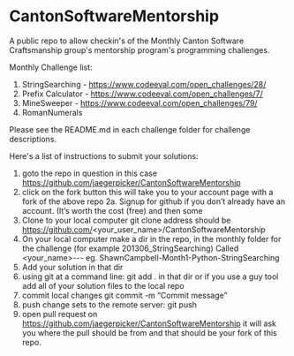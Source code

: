 CantonSoftwareMentorship
========================

A public repo to allow checkin's of the Monthly Canton Software Craftsmanship group's mentorship program's 
programming challenges. 

Monthly Challenge list:
1. StringSearching - https://www.codeeval.com/open_challenges/28/
2. Prefix Calculator - https://www.codeeval.com/open_challenges/7/
3. MineSweeper - https://www.codeeval.com/open_challenges/79/
4. RomanNumerals 

Please see the README.md in each challenge folder for challenge descriptions.


Here's a list of instructions to submit your solutions:
1. goto the repo in question in this case https://github.com/jaegerpicker/CantonSoftwareMentorship
2. click on the fork button this will take you to your account page with a fork of the above repo
 2a. Signup for github if you don’t already have an account. (It’s worth the cost (free) and then some
3. Clone to your local computer git clone <repo> address should be https://github.com/<your_user_name>/CantonSoftwareMentorship
4. On your local computer make a dir in the repo, in the monthly folder for the challenge (for example 201306_StringSearching) 
   Called <your_name>-<month>-<lang>-<challenge> eg. ShawnCampbell-Month1-Python-StringSearching
5. Add your solution in that dir
6. using git at a command line: git add . in that dir or if you use a guy tool add all of your solution files to the local repo
7. commit local changes git commit -m “Commit message”
8. push change sets to the remote server: git push
9. open pull request on https://github.com/jaegerpicker/CantonSoftwareMentorship
  it will ask you where the pull should be from and that should be your fork of this repo.

